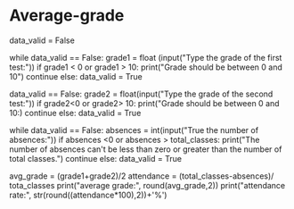 # Average-grade
data_valid = False

while data_valid == False:
    grade1 = float (input("Type the grade of the first test:"))
    if grade1 < 0 or grade1 > 10:
        print("Grade should be between 0 and 10")
        continue
    else:
        data_valid = True

data_valid == False:
    grade2 = float(input("Type the grade of the second test:"))
    if grade2<0 or grade2> 10:
        print("Grade should be between 0 and 10:)
              continue
            else:
                data_valid = True
                
while data_valid == False:
    absences = int(input("True the number of absences:"))
                if absences <0 or absences > total_classes:
                    print("The number of absences can't be less than zero or greater than the number of total classes.")
                    continue
                else:
                    data_valid = True

avg_grade = (grade1+grade2)/2
attendance = (total_classes-absences)/ tota_classes
print("average grade:", round(avg_grade,2))
print("attendance rate:", str(round((attendance*100),2))+'%')
                    
